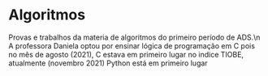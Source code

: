 # Algoritmos
Provas e trabalhos da materia de algoritmos do primeiro período de ADS.\n
A professora Daniela optou por ensinar lógica de programação em C pois no mês de agosto (2021), C estava em primeiro lugar no indice TIOBE, atualmente (novembro 2021) Python está em primeiro lugar

